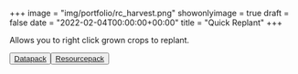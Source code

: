 +++
image = "img/portfolio/rc_harvest.png"
showonlyimage = true
draft = false
date = "2022-02-04T00:00:00+00:00"
title = "Quick Replant"
+++

Allows you to right click grown crops to replant.

<span class="download-buttons"><button><a href="https://thedatapackmaker.github.io/download/right_click_harvest/Datapack.zip" target="_blank">Datapack</a></button><button><a href="https://thedatapackmaker.github.io/download/right_click_harvest/Resourcepack.zip" target="_blank">Resourcepack</a></button></span>

<!--more-->


